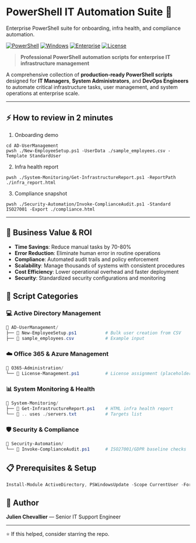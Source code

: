 # PowerShell IT Automation Suite 🚀

Enterprise PowerShell suite for onboarding, infra health, and compliance automation.

[![PowerShell](https://img.shields.io/badge/PowerShell-5.1%20%7C%207.x-blue.svg)](https://docs.microsoft.com/powershell/)
[![Windows](https://img.shields.io/badge/Platform-Windows%20Server-lightgrey.svg)](#)
[![Enterprise](https://img.shields.io/badge/Category-Enterprise%20IT-orange.svg)](#)
[![License](https://img.shields.io/badge/License-MIT-green.svg)](LICENSE)

> **Professional PowerShell automation scripts for enterprise IT infrastructure management**

A comprehensive collection of **production-ready PowerShell scripts** designed for **IT Managers**, **System Administrators**, and **DevOps Engineers** to automate critical infrastructure tasks, user management, and system operations at enterprise scale.

---

## ⚡ How to review in 2 minutes
1) Onboarding demo
```
cd AD-UserManagement
pwsh ./New-EmployeeSetup.ps1 -UserData ./sample_employees.csv -Template StandardUser
```
2) Infra health report
```
pwsh ./System-Monitoring/Get-InfrastructureReport.ps1 -ReportPath ./infra_report.html
```
3) Compliance snapshot
```
pwsh ./Security-Automation/Invoke-ComplianceAudit.ps1 -Standard ISO27001 -Export ./compliance.html
```

---

## 🎯 Business Value & ROI
- **Time Savings**: Reduce manual tasks by 70-80%
- **Error Reduction**: Eliminate human error in routine operations
- **Compliance**: Automated audit trails and policy enforcement
- **Scalability**: Manage thousands of systems with consistent procedures
- **Cost Efficiency**: Lower operational overhead and faster deployment
- **Security**: Standardized security configurations and monitoring

## 📁 Script Categories

### 💻 Active Directory Management
```powershell
📂 AD-UserManagement/
├── 📄 New-EmployeeSetup.ps1           # Bulk user creation from CSV
├── 📄 sample_employees.csv            # Example input
```

### ☁️ Office 365 & Azure Management
```powershell
📂 O365-Administration/
└── 📄 License-Management.ps1          # License assignment (placeholder)
```

### 📊 System Monitoring & Health
```powershell
📂 System-Monitoring/
├── 📄 Get-InfrastructureReport.ps1    # HTML infra health report
└── 📄 .. uses ./servers.txt           # Targets list
```

### 🛡️ Security & Compliance
```powershell
📂 Security-Automation/
└── 📄 Invoke-ComplianceAudit.ps1      # ISO27001/GDPR baseline checks
```

## 📋 Prerequisites & Setup
```powershell
Install-Module ActiveDirectory, PSWindowsUpdate -Scope CurrentUser -Force
```

## 👤 Author
**Julien Chevallier** — Senior IT Support Engineer

---

⭐ If this helped, consider starring the repo.

